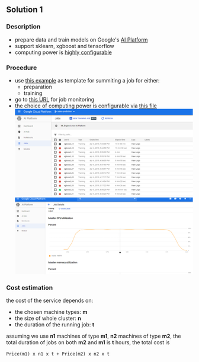 
## Solution 1
### Description
- prepare data and train models on Google's [AI Platform](https://cloud.google.com/ml-engine/docs/)
- support sklearn, xgboost and tensorflow
- computing power is [highly configurable](https://cloud.google.com/compute/docs/machine-types#predefined_machine_types)
### Procedure
- use [this example](https://github.com/iyunbo/sales-prediction/tree/master/trainer) as template for summiting a job for either:
  - preparation
  - training
- go to [this URL](https://console.cloud.google.com/mlengine/) for job monitoring
- the choice of computing power is configurable via [this file](https://github.com/iyunbo/sales-prediction/blob/master/config.yaml)
![AI Platform](./img/jobs_mon.png)
![Job Monitoring](./img/ressource_mon.png)

### Cost estimation

the cost of the service depends on:
- the chosen machine types: **m**
- the size of whole cluster: **n**
- the duration of the running job: **t**

assuming we use **n1** machines of type **m1**, **n2** machines of type **m2**, the total duration of jobs on both **m2** and **m1** is **t** hours, the total cost is
```
Price(m1) x n1 x t + Price(m2) x n2 x t
```

